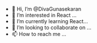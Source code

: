 - 👋 Hi, I’m @DivaGunasekaran
- 👀 I’m interested in React  ...
- 🌱 I’m currently learning React...
- 💞️ I’m looking to collaborate on ...
- 📫 How to reach me ...

<!---
DivaGunasekaran/DivaGunasekaran is a ✨ special ✨ repository because its `README.md` (this file) appears on your GitHub profile.
You can click the Preview link to take a look at your changes.
--->
